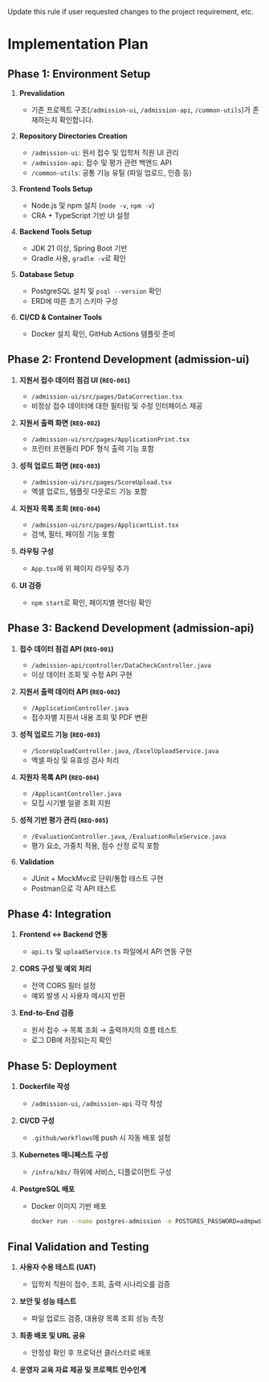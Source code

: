 Update this rule if user requested changes to the project requirement, etc.

# Implementation Plan

## Phase 1: Environment Setup

1. **Prevalidation**  
   - 기존 프로젝트 구조(`/admission-ui`, `/admission-api`, `/common-utils`)가 존재하는지 확인합니다.

2. **Repository Directories Creation**  
   - `/admission-ui`: 원서 접수 및 입학처 직원 UI 관리  
   - `/admission-api`: 접수 및 평가 관련 백엔드 API  
   - `/common-utils`: 공통 기능 유틸 (파일 업로드, 인증 등)

3. **Frontend Tools Setup**  
   - Node.js 및 npm 설치 (`node -v`, `npm -v`)  
   - CRA + TypeScript 기반 UI 설정

4. **Backend Tools Setup**  
   - JDK 21 이상, Spring Boot 기반  
   - Gradle 사용, `gradle -v`로 확인

5. **Database Setup**  
   - PostgreSQL 설치 및 `psql --version` 확인  
   - ERD에 따른 초기 스키마 구성

6. **CI/CD & Container Tools**  
   - Docker 설치 확인, GitHub Actions 템플릿 준비

## Phase 2: Frontend Development (admission-ui)

1. **지원서 접수 데이터 점검 UI (`REQ-001`)**  
   - `/admission-ui/src/pages/DataCorrection.tsx`  
   - 비정상 접수 데이터에 대한 필터링 및 수정 인터페이스 제공

2. **지원서 출력 화면 (`REQ-002`)**  
   - `/admission-ui/src/pages/ApplicationPrint.tsx`  
   - 프린터 프렌들리 PDF 형식 출력 기능 포함

3. **성적 업로드 화면 (`REQ-003`)**  
   - `/admission-ui/src/pages/ScoreUpload.tsx`  
   - 엑셀 업로드, 템플릿 다운로드 기능 포함

4. **지원자 목록 조회 (`REQ-004`)**  
   - `/admission-ui/src/pages/ApplicantList.tsx`  
   - 검색, 필터, 페이징 기능 포함

5. **라우팅 구성**  
   - `App.tsx`에 위 페이지 라우팅 추가

6. **UI 검증**  
   - `npm start`로 확인, 페이지별 렌더링 확인

## Phase 3: Backend Development (admission-api)

1. **접수 데이터 점검 API (`REQ-001`)**  
   - `/admission-api/controller/DataCheckController.java`  
   - 이상 데이터 조회 및 수정 API 구현

2. **지원서 출력 데이터 API (`REQ-002`)**  
   - `/ApplicationController.java`  
   - 접수자별 지원서 내용 조회 및 PDF 변환

3. **성적 업로드 기능 (`REQ-003`)**  
   - `/ScoreUploadController.java`, `/ExcelUploadService.java`  
   - 엑셀 파싱 및 유효성 검사 처리

4. **지원자 목록 API (`REQ-004`)**  
   - `/ApplicantController.java`  
   - 모집 시기별 일괄 조회 지원

5. **성적 기반 평가 관리 (`REQ-005`)**  
   - `/EvaluationController.java`, `/EvaluationRuleService.java`  
   - 평가 요소, 가중치 적용, 점수 산정 로직 포함

6. **Validation**  
   - JUnit + MockMvc로 단위/통합 테스트 구현  
   - Postman으로 각 API 테스트

## Phase 4: Integration

1. **Frontend ↔ Backend 연동**  
   - `api.ts` 및 `uploadService.ts` 파일에서 API 연동 구현

2. **CORS 구성 및 예외 처리**  
   - 전역 CORS 필터 설정  
   - 예외 발생 시 사용자 메시지 반환

3. **End-to-End 검증**  
   - 원서 접수 → 목록 조회 → 출력까지의 흐름 테스트  
   - 로그 DB에 저장되는지 확인

## Phase 5: Deployment

1. **Dockerfile 작성**  
   - `/admission-ui`, `/admission-api` 각각 작성

2. **CI/CD 구성**  
   - `.github/workflows`에 push 시 자동 배포 설정

3. **Kubernetes 매니페스트 구성**  
   - `/infra/k8s/` 하위에 서비스, 디플로이먼트 구성

4. **PostgreSQL 배포**  
   - Docker 이미지 기반 배포  
     ```bash
     docker run --name postgres-admission -e POSTGRES_PASSWORD=admpwd -d postgres:15
     ```

## Final Validation and Testing

1. **사용자 수용 테스트 (UAT)**  
   - 입학처 직원이 접수, 조회, 출력 시나리오를 검증

2. **보안 및 성능 테스트**  
   - 파일 업로드 검증, 대용량 목록 조회 성능 측정

3. **최종 배포 및 URL 공유**  
   - 안정성 확인 후 프로덕션 클러스터로 배포

4. **운영자 교육 자료 제공 및 프로젝트 인수인계**
